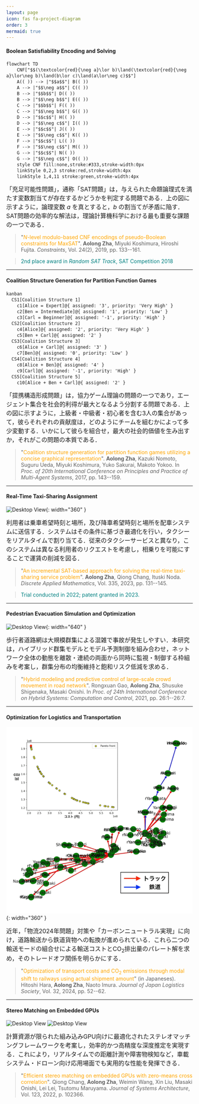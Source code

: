```yaml
---
layout: page
icon: fas fa-project-diagram
order: 3
mermaid: true
---
```


#### Boolean Satisfiability Encoding and Solving

```mermaid
flowchart TD
    CNF["$$(\textcolor{red}{\neg a}\lor b)\land(\textcolor{red}{\neg a}\lor\neg b)\land(b\lor c)\land(a\lor\neg c)$$"]
    A(( )) --> |"$$a$$"| B(( ))
    A --> |"$$\neg a$$"| C(( ))
    B --> |"$$b$$"| D(( ))
    B --> |"$$\neg b$$"| E(( ))
    C --> |"$$b$$"| F(( ))
    C --> |"$$\neg b$$"| G(( ))
    D --> |"$$c$$"| H(( ))
    D --> |"$$\neg c$$"| I(( ))
    E --> |"$$c$$"| J(( ))
    E --> |"$$\neg c$$"| K(( ))
    F --> |"$$c$$"| L(( ))
    F --> |"$$\neg c$$"| M(( ))
    G --> |"$$c$$"| N(( ))
    G --> |"$$\neg c$$"| O(( ))
    style CNF fill:none,stroke:#333,stroke-width:0px
    linkStyle 0,2,3 stroke:red,stroke-width:4px
    linkStyle 1,4,11 stroke:green,stroke-width:4px
```

<span style="font-size: 16px;">「充足可能性問題」，通称「SAT問題」は，与えられた命題論理式を満たす変数割当てが存在するかどうかを判定する問題である．上の図に示すように，論理変数 $a$ を真とすると，$b$ の割当てが矛盾に陥す．SAT問題の効率的な解法は，理論計算機科学における最も重要な課題の一つである．</span>

> "<span style="color:orange;">*N*-level modulo-based CNF encodings of pseudo-Boolean constraints for MaxSAT</span>". **Aolong Zha**, Miyuki Koshimura, Hiroshi Fujita. _Constraints_, Vol. 24(2), 2019, pp. 133--161. &nbsp;[<i class="fas fa-paperclip"></i>](/bibs.html#Zha_N) &nbsp;[<i class="ai ai-doi"></i>](https://doi.org/10.1007/s10601-018-9299-0)

> <span style="color:teal;">2nd place award in _Random SAT Track_, SAT Competition 2018</span> &nbsp;[<i class="fas fa-medal"></i>](/images/gluHack.pdf)

---

#### Coalition Structure Generation for Partition Function Games

```mermaid
kanban
  CS1[Coalition Structure 1]
    c1[Alice = Expert]@{ assigned: '3', priority: 'Very High' }
    c2[Ben = Intermediate]@{ assigned: '1', priority: 'Low' }
    c3[Carl = Beginner]@{ assigned: '-1', priority: 'High' }
  CS2[Coalition Structure 2]
    c4[Alice]@{ assigned: '2', priority: 'Very High' }
    c5[Ben + Carl]@{ assigned: '2' }
  CS3[Coalition Structure 3]
    c6[Alice + Carl]@{ assigned: '3' }
    c7[Ben]@{ assigned: '0', priority: 'Low' }
  CS4[Coalition Structure 4]
    c8[Alice + Ben]@{ assigned: '4' }
    c9[Carl]@{ assigned: '-1', priority: 'High' }
  CS5[Coalition Structure 5]
    c10[Alice + Ben + Carl]@{ assigned: '2' }
```

<span style="font-size: 16px;">「提携構造形成問題」は，協力ゲーム理論の問題の一つであり，エージェント集合を社会的利得が最大となるよう分割する問題である．上の図に示すように，上級者・中級者・初心者を含む3人の集合があって，彼らそれぞれの貢献度は，どのようにチームを組むかによって多少変動する．いかにして彼らを組合せ，最大の社会的価値を生み出すか，それがこの問題の本質である．</span>

> "<span style="color:orange;">Coalition structure generation for partition function games utilizing a concise graphical representation</span>". **Aolong Zha**, Kazuki Nomoto, Suguru Ueda, Miyuki Koshimura, Yuko Sakurai, Makoto Yokoo. In _Proc. of 20th International Conference on Principles and Practice of Multi-Agent Systems_, 2017, pp. 143--159. &nbsp;[<i class="fas fa-paperclip"></i>](/bibs.html#Zha_CSG) &nbsp;[<i class="ai ai-doi"></i>](https://doi.org/10.1007/978-3-319-69131-2_9)

---

#### Real-Time Taxi-Sharing Assignment

![Desktop View](/images/RTSS_Simula.gif){: width="360" }

<span style="font-size: 16px;">利用者は乗車希望時刻と場所，及び降車希望時刻と場所を配車システムに送信する．システムはその条件に基づき最適化を行い，タクシーをリアルタイムで割り当てる．従来のタクシーサービスと異なり，このシステムは異なる利用者のリクエストを考慮し，相乗りを可能にすることで運賃の削減を図る．</span>

> "<span style="color:orange;">An incremental SAT-based approach for solving the real-time taxi-sharing service problem</span>". **Aolong Zha**, Qiong Chang, Ituski Noda. _Discrete Applied Mathematics_, Vol. 335, 2023, pp. 131--145. &nbsp;[<i class="fas fa-paperclip"></i>](/bibs.html#Zha_An) &nbsp;[<i class="ai ai-doi"></i>](https://doi.org/10.1016/j.dam.2022.08.008)

> <span style="color:teal;">Trial conducted in 2022; patent granted in 2023. </span>[<i class="fas fa-file-circle-check"></i>](https://www.nedo.go.jp/news/press/AA5_101506.html) &nbsp;[<i class="fas fa-file-powerpoint"></i>](https://www.j-platpat.inpit.go.jp/c1801/PU/JP-7294660/15/en)

---

#### Pedestrian Evacuation Simulation and Optimization

![Desktop View](/images/CrowdWalk_Simula.gif){: width="640" }

<span style="font-size: 16px;">歩行者道路網は大規模群集による混雑で事故が発生しやすい．本研究は，ハイブリッド群集モデルとモデル予測制御を組み合わせ，ネットワーク全体の動態を離散・連続の両面から同時に監視・制御する枠組みを考案し，群集分布の均衡維持と飽和リスク低減を求める．</span>

> "<span style="color:orange;">Hybrid modeling and predictive control of large-scale crowd movement in road network</span>". Rongxuan Gao, **Aolong Zha**, Shusuke Shigenaka, Masaki Onishi. In _Proc. of 24th International Conference on Hybrid Systems: Computation and Control_, 2021, pp. 26:1--26:7. &nbsp;[<i class="fas fa-paperclip"></i>](/bibs.html#Gao_Hyb) &nbsp;[<i class="ai ai-doi"></i>](https://doi.org/10.1145/3447928.3456641)

---

#### Optimization for Logistics and Transportation

![Desktop View](/images/Multi-Obj_Opt.gif){: width="360" }

<span style="font-size: 16px;">近年，「物流2024年問題」対策や「カーボンニュートラル実現」に向け，道路輸送から鉄道貨物への転換が進められている．これら二つの輸送モードの組合せによる輸送コストとCO<sub>2</sub>排出量のパレート解を求め，そのトレードオフ関係を明らかにする．</span>

> "<span style="color:orange;">Optimization of transport costs and CO<sub>2</sub> emissions through modal shift to railways using actual shipment amount</span>" (in Japaneses). Hitoshi Hara, **Aolong Zha**, Naoto Imura. _Journal of Japan Logistics Society_, Vol. 32, 2024, pp. 52--62. &nbsp;[<i class="fas fa-paperclip"></i>](/bibs.html#Hara_Opt) &nbsp;[<i class="ai ai-doi"></i>](https://id.ndl.go.jp/bib/033641668)

---

#### Stereo Matching on Embedded GPUs

![Desktop View](/images/KITTI.gif)
![Desktop View](/images/Z2ZNCC.gif)

<span style="font-size: 16px;">計算資源が限られた組み込みGPU向けに最適化されたステレオマッチングフレームワークを考案し，効率的かつ高精度な深度推定を実現する．これにより，リアルタイムでの距離計測や障害物検知など，車載システム・ドローン向け応用場面でも実用的な性能を発揮できる．</span>

> "<span style="color:orange;">Efficient stereo matching on embedded GPUs with zero-means cross correlation</span>". Qiong Chang, **Aolong Zha**, Weimin Wang, Xin Liu, Masaki Onishi, Lei Lei, Tsutomu Maruyama. _Journal of Systems Architecture_, Vol. 123, 2022, p. 102366. &nbsp;[<i class="fas fa-paperclip"></i>](/bibs.html#Chang_Effi) &nbsp;[<i class="ai ai-doi"></i>](https://doi.org/10.1016/j.sysarc.2021.102366)

<!--
---

<br><center><span style="font-size: 24px; color: purple;"><strong>Interdisciplinary Relevance of Contributions</strong></span></center>
<li class="d-flex justify-content-between px-md-4">
<span style="font-size: 18px; color: brown;"><strong>Research</strong></span>
<span style="font-size: 18px; color: brown;"><strong>Fields</strong></span>
<span style="font-size: 18px; color: brown;"><strong>Keywords</strong></span>
</li>

```mermaid
---
config:
  sankey:
    showValues: false
    width: 720
---
sankey-beta

Boolean Satisfiability, Informatics, 55
Real-Time Taxi-Sharing, Informatics, 30
Stereo Matching on GPU, Informatics, 24
Real-Time Taxi-Sharing, Social Informatics, 18
Logistics Optimization, Informatics, 15
Logistics Optimization, Social Informatics, 15
Coalition Structure Generation, Informatics, 15
Pedestrian Evacuation, Social Informatics, 6
Pedestrian Evacuation, Applied Sci. & Eng., 6
Pedestrian Evacuation, Envir. Design, 5
Pedestrian Evacuation, Informatics, 4
Logistics Optimization, Envir. Design, 3
Stereo Matching on GPU, Applied Sci. & Eng., 3
Coalition Structure Generation, Social Informatics, 2

Informatics, Mathematical Logic, 28
Informatics, Knowledge Representation, 26
Informatics, Combinatorial Optimization, 23
Informatics, Search Algorithm, 16
Social Informatics, Simulation, 14
Social Informatics, Operations Research, 12
Informatics, Parallel Computing, 12
Informatics, Computational Complexity, 9
Social Informatics, Economics, 8
Informatics, Auto. Planning & Scheduling, 7
Social Informatics, Transportation, 7
Applied Sci. & Eng., Model Predictive Control, 6
Informatics, GPU Architecture, 6
Envir. Design, Disaster Prevention, 5
Informatics, Multi-Agent System, 4
Envir. Design, Low Carbon Society, 3
Applied Sci. & Eng., Robot Vision, 3
Informatics, Game Theory, 2
Informatics, Network Design, 2
Informatics, Mathematical Programming, 2
Informatics, Machine Learning, 4
Informatics, Cross Reality, 2
```
-->

<!--
```mermaid
---
config:
  sankey:
    showValues: false
    width: 720
---
sankey-beta

Boolean Satisfiability, Informatics, 55
Informatics, Mathematical Logic, 24
Informatics, Search Algorithm, 10
Informatics, Computational Complexity, 6
Informatics, Knowledge Representation, 10
Informatics, Combinatorial Optimization, 5

Coalition Structure Generation, Informatics, 15
Informatics, Mathematical Logic, 1
Informatics, Search Algorithm, 3
Informatics, Computational Complexity, 1
Informatics, Knowledge Representation, 3
Informatics, Combinatorial Optimization, 3
Informatics, Game Theory, 2
Informatics, Multi-Agent System, 2
Coalition Structure Generation, Social Informatics, 2
Social Informatics, Economics, 2

Real-Time Taxi-Sharing, Informatics, 30
Informatics, Mathematical Logic, 3
Informatics, Search Algorithm, 2
Informatics, Computational Complexity, 2
Informatics, Knowledge Representation, 8
Informatics, Combinatorial Optimization, 10
Informatics, Auto. Planning & Scheduling, 5
Real-Time Taxi-Sharing, Social Informatics, 18
Social Informatics, Operations Research, 6
Social Informatics, Transportation, 3
Social Informatics, Simulation, 6
Social Informatics, Economics, 3

Pedestrian Evacuation, Informatics, 4
Informatics, Multi-Agent System, 2
Informatics, Mathematical Programming, 2
Pedestrian Evacuation, Social Informatics, 6
Social Informatics, Transportation, 1
Social Informatics, Simulation, 5
Pedestrian Evacuation, Envir. Design, 5
Envir. Design, Disaster Prevention, 5
Pedestrian Evacuation, Applied Sci. & Eng., 6
Applied Sci. & Eng., Model Predictive Control, 6

Logistics Optimization, Informatics, 15
Informatics, Search Algorithm, 1
Informatics, Knowledge Representation, 5
Informatics, Combinatorial Optimization, 5
Informatics, Auto. Planning & Scheduling, 2
Informatics, Network Design, 2
Logistics Optimization, Social Informatics, 15
Social Informatics, Operations Research, 6
Social Informatics, Transportation, 3
Social Informatics, Simulation, 3
Social Informatics, Economics, 3
Logistics Optimization, Envir. Design, 3
Envir. Design, Low Carbon Society, 3

Stereo Matching on GPU, Informatics, 24
Informatics, GPU Architecture, 6
Informatics, Parallel Computing, 12
Informatics, Machine Learning, 4
Informatics, Cross Reality, 2
Stereo Matching on GPU, Applied Sci. & Eng., 3
Applied Sci. & Eng., Robot Vision, 3
```
-->


